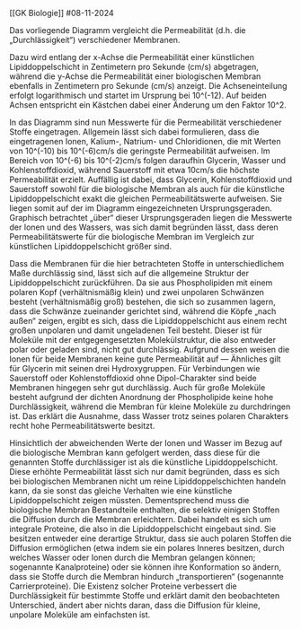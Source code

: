 [[GK Biologie]]
#08-11-2024

Das vorliegende Diagramm vergleicht die Permeabilität (d.h. die „Durchlässigkeit“) verschiedener Membranen. 

Dazu wird entlang der x-Achse die Permeabilität einer künstlichen Lipiddoppelschicht in Zentimetern pro Sekunde (cm/s) abgetragen, während die y-Achse die Permeabilität einer biologischen Membran ebenfalls in Zentimetern pro Sekunde (cm/s) anzeigt. Die Achseneinteilung erfolgt logarithmisch und startet im Ursprung bei 10^(-12). Auf beiden Achsen entspricht ein Kästchen dabei einer Änderung um den Faktor 10^2. 

In das Diagramm sind nun Messwerte für die Permeabilität verschiedener Stoffe eingetragen. Allgemein lässt sich dabei formulieren, dass die eingetragenen Ionen, Kalium-, Natrium- und Chloridionen, die mit Werten von 10^(-10) bis 10^(-6)cm/s die geringste Permeabilität aufweisen. Im Bereich von 10^(-6) bis 10^(-2)cm/s folgen daraufhin Glycerin, Wasser und Kohlenstoffdioxid, während Sauerstoff mit etwa 10cm/s die höchste Permeabilität erzielt. Auffällig ist dabei, dass Glycerin, Kohlenstoffdioxid und Sauerstoff sowohl für die biologische Membran als auch für die künstliche Lipiddoppelschicht exakt die gleichen Permeabilitätswerte aufweisen. Sie liegen somit auf der im Diagramm eingezeichneten Ursprungsgeraden. Graphisch betrachtet „über“ dieser Ursprungsgeraden liegen die Messwerte der Ionen und des Wassers, was sich damit begründen lässt, dass deren Permeabilitätswerte für die biologische Membran im Vergleich zur künstlichen Lipiddoppelschicht größer sind. 

Dass die Membranen für die hier betrachteten Stoffe in unterschiedlichem Maße durchlässig sind, lässt sich auf die allgemeine Struktur der Lipiddoppelschicht zurückführen. Da sie aus Phospholipiden mit einem polaren Kopf (verhältnismäßig klein) und zwei unpolaren Schwänzen besteht (verhältnismäßig groß) bestehen, die sich so zusammen lagern, dass die Schwänze zueinander gerichtet sind, während die Köpfe „nach außen“ zeigen, ergibt es sich, dass die Lipiddoppelschicht aus einem recht großen unpolaren und damit ungeladenen Teil besteht. Dieser ist für Moleküle mit der entgegengesetzten Molekülstruktur, die also entweder polar oder geladen sind, nicht gut durchlässig. Aufgrund dessen weisen die Ionen für beide Membranen keine gute Permeabilität auf — Ähnliches gilt für Glycerin mit seinen drei Hydroxygruppen. Für Verbindungen wie Sauerstoff oder Kohlenstoffdioxid ohne Dipol-Charakter sind beide Membranen hingegen sehr gut durchlässig. Auch für große Moleküle besteht aufgrund der dichten Anordnung der Phospholipide keine hohe Durchlässigkeit, während die Membran für kleine Moleküle zu durchdringen ist. Das erklärt die Ausnahme, dass Wasser trotz seines polaren Charakters recht hohe Permeabilitätswerte besitzt.

Hinsichtlich der abweichenden Werte der Ionen und Wasser im Bezug auf die biologische Membran kann gefolgert werden, dass diese für die genannten Stoffe durchlässiger ist als die künstliche Lipiddoppelschicht. Diese erhöhte Permeabilität lässt sich nur damit begründen, dass es sich bei biologischen Membranen nicht um reine Lipiddoppelschichten handeln kann, da sie sonst das gleiche Verhalten wie eine künstliche Lipiddoppelschicht zeigen müssten. Dementsprechend muss die biologische Membran Bestandteile enthalten, die selektiv einigen Stoffen die Diffusion durch die Membran erleichtern. Dabei handelt es sich um integrale Proteine, die also in die Lipiddoppelschicht eingebaut sind. Sie besitzen entweder eine derartige Struktur, dass sie auch polaren Stoffen die Diffusion ermöglichen (etwa indem sie ein polares Inneres besitzen, durch welches Wasser oder Ionen durch die Membran gelangen können; sogenannte Kanalproteine) oder sie können ihre Konformation so ändern, dass sie Stoffe durch die Membran hindurch „transportieren“ (sogenannte Carrierproteine). Die Existenz solcher Proteine verbessert die Durchlässigkeit für bestimmte Stoffe und erklärt damit den beobachteten Unterschied, ändert aber nichts daran, dass die Diffusion für kleine, unpolare Moleküle am einfachsten ist.